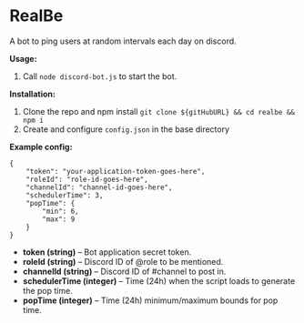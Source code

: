# RealBe

A bot to ping users at random intervals each day on discord.

**Usage:**

1. Call `node discord-bot.js` to start the bot.

**Installation:**

1. Clone the repo and npm install `git clone ${gitHubURL} && cd realbe && npm i`
2. Create and configure `config.json` in the base directory

**Example config:**

```
{
	"token": "your-application-token-goes-here",
	"roleId": "role-id-goes-here",
	"channelId": "channel-id-goes-here",
    "schedulerTime": 3,
	"popTime": {
		"min": 6,
		"max": 9
	}
}
```

- **token (string)** – Bot application secret token.
- **roleId (string)** – Discord ID of @role to be mentioned.
- **channelId (string)** – Discord ID of #channel to post in.
- **schedulerTime (integer)** – Time (24h) when the script loads to generate the pop time.
- **popTime (integer)** – Time (24h) minimum/maximum bounds for pop time.
